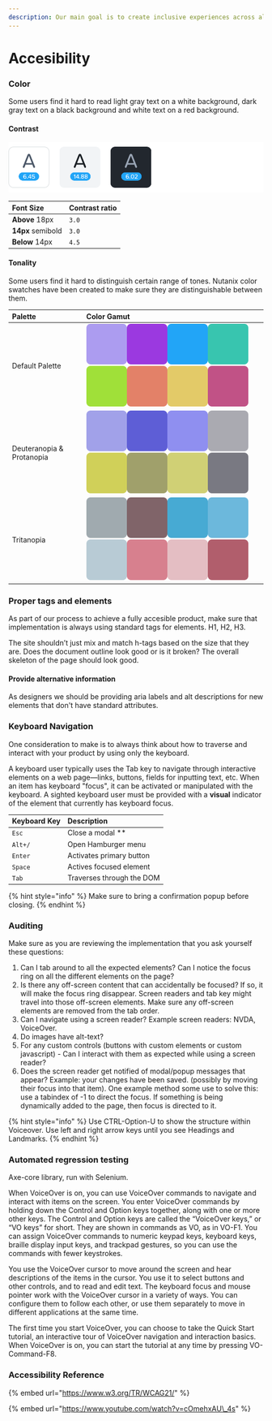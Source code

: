 ```yaml
---
description: Our main goal is to create inclusive experiences across all of our products.
---
```


# Accesibility

### Color

Some users find it hard to read light gray text on a white background, dark gray text on a black background and white text on a red background.

#### Contrast

![](../.gitbook/assets/contrast.svg)

| Font Size | Contrast ratio |
| :--- | :--- |
| **Above** 18px | `3.0` |
| **14px** semibold | `3.0` |
| **Below** 14px | `4.5` |

#### Tonality

Some users find it hard to distinguish certain range of tones. Nutanix color swatches have been created to make sure they are distinguishable between them.

| Palette | Color Gamut |
| :--- | :--- |
| Default Palette | ![](../.gitbook/assets/lavender.svg)![](../.gitbook/assets/violet.svg)![](../.gitbook/assets/blue-1.svg)![](../.gitbook/assets/turquoise.svg)![](../.gitbook/assets/lime.svg)![](../.gitbook/assets/orange.svg)![](../.gitbook/assets/mustard.svg)![](../.gitbook/assets/wine.svg)  |
| Deuteranopia & Protanopia | ![](../.gitbook/assets/deuteranopia-1.svg)![](../.gitbook/assets/deuteranopia-2.svg)![](../.gitbook/assets/deuteranopia-3.svg)![](../.gitbook/assets/deuteranopia-4.svg)![](../.gitbook/assets/deuteranopia-5.svg)![](../.gitbook/assets/deuteranopia-6.svg)![](../.gitbook/assets/deuteranopia-7.svg)![](../.gitbook/assets/deuteranopia-8.svg)  |
| Tritanopia | ![](../.gitbook/assets/tritanopia-1.svg)![](../.gitbook/assets/tritanopia-2.svg)![](../.gitbook/assets/tritanopia-3.svg)![](../.gitbook/assets/tritanopia-4.svg)![](../.gitbook/assets/tritanopia-5.svg)![](../.gitbook/assets/tritanopia-6.svg)![](../.gitbook/assets/tritanopia-7.svg)![](../.gitbook/assets/tritanopia-8.svg)  |



### Proper tags and elements

As part of our process to achieve a fully accesible product, make sure that implementation is always using standard tags for elements. H1, H2, H3. 

The site shouldn’t just mix and match h-tags based on the size that they are. Does the document outline look good or is it broken? The overall skeleton of the page should look good.

#### Provide alternative information

As designers we should be providing aria labels and alt descriptions for new elements that don't have standard attributes.



### Keyboard Navigation

One consideration to make is to always think about how to traverse and interact with your product by using only the keyboard. 

A keyboard user typically uses the Tab key to navigate through interactive elements on a web page—links, buttons, fields for inputting text, etc. When an item has keyboard "focus", it can be activated or manipulated with the keyboard. A sighted keyboard user must be provided with a **visual** indicator of the element that currently has keyboard focus.

| Keyboard Key | Description |
| :--- | :--- |
| `Esc` | Close a modal  \*\* |
| `Alt+/` | Open Hamburger menu |
| `Enter` | Activates primary button |
| `Space` | Actives focused element |
| `Tab` | Traverses through the DOM |

{% hint style="info" %}
Make sure to bring a confirmation popup before closing.
{% endhint %}



### Auditing

Make sure as you are reviewing the implementation that you ask yourself these questions:

1. Can I tab around to all the expected elements? Can I notice the focus ring on all the different elements on the page?
2. Is there any off-screen content that can accidentally be focused? If so, it will make the focus ring disappear. Screen readers and tab key might travel into those off-screen elements. Make sure any off-screen elements are removed from the tab order.
3. Can I navigate using a screen reader? Example screen readers: NVDA, VoiceOver.
4. Do images have alt-text?
5. For any custom controls \(buttons with custom elements or custom javascript\) - Can I interact with them as expected while using a screen reader?
6. Does the screen reader get notified of modal/popup messages that appear? Example: your changes have been saved. \(possibly by moving their focus into that item\). One example method some use to solve this: use a tabindex of -1 to direct the focus. If something is being dynamically added to the page, then focus is directed to it.

{% hint style="info" %}
Use CTRL-Option-U to show the structure within Voiceover. Use left and right arrow keys until you see Headings and Landmarks. 
{% endhint %}



### Automated regression testing

Axe-core library, run with Selenium.

When VoiceOver is on, you can use VoiceOver commands to navigate and interact with items on the screen. You enter VoiceOver commands by holding down the Control and Option keys together, along with one or more other keys. The Control and Option keys are called the “VoiceOver keys,” or “VO keys” for short. They are shown in commands as VO, as in VO-F1. You can assign VoiceOver commands to numeric keypad keys, keyboard keys, braille display input keys, and trackpad gestures, so you can use the commands with fewer keystrokes.

You use the VoiceOver cursor to move around the screen and hear descriptions of the items in the cursor. You use it to select buttons and other controls, and to read and edit text. The keyboard focus and mouse pointer work with the VoiceOver cursor in a variety of ways. You can configure them to follow each other, or use them separately to move in different applications at the same time.

The first time you start VoiceOver, you can choose to take the Quick Start tutorial, an interactive tour of VoiceOver navigation and interaction basics. When VoiceOver is on, you can start the tutorial at any time by pressing VO-Command-F8.



### Accessibility Reference 

{% embed url="https://www.w3.org/TR/WCAG21/" %}

{% embed url="https://www.youtube.com/watch?v=cOmehxAU\_4s" %}



